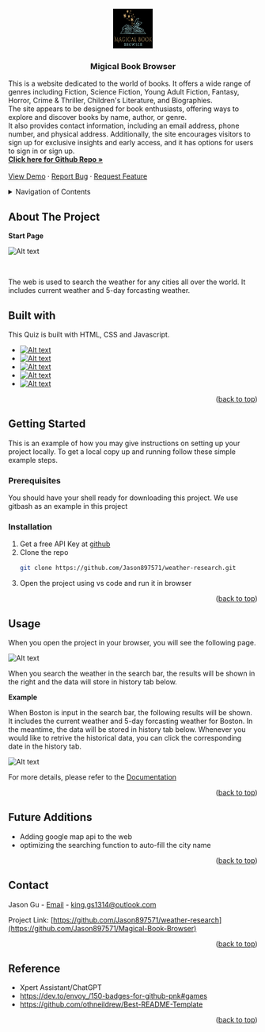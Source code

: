 <a id="readme-top"></a>


<div align="center">
  <a href="https://github.com/Jason897571/Magical-Book-Browser">
    <img src="./assets/images/logo_02.png" alt="Logo" width="80" height="80">
  </a>

  <h3 align="center">Migical Book Browser</h3>

  <p align="left">
    This is a website dedicated to the world of books. It offers a wide range of genres including Fiction, Science Fiction, Young Adult Fiction, Fantasy, Horror, Crime & Thriller, Children's Literature, and Biographies. <br />The site appears to be designed for book enthusiasts, offering ways to explore and discover books by name, author, or genre. <br />It also provides contact information, including an email address, phone number, and physical address. Additionally, the site encourages visitors to sign up for exclusive insights and early access, and it has options for users to sign in or sign up.  
    <br />
    <a href="https://github.com/Jason897571/Magical-Book-Browser"><strong>Click here for Github Repo  »</strong></a>
    <br />
    <br />
    <a href="https://jason897571.github.io/Magical-Book-Browser/">View Demo</a>
    ·
    <a href="https://github.com/Jason897571/Magical-Book-Browser/issues">Report Bug</a>
    ·
    <a href="https://github.com/Jason897571/Magical-Book-Browser/issues">Request Feature</a>
  </p>
</div>

<!-- TABLE OF CONTENTS -->
<details>
  <summary>Navigation of Contents</summary>
  <ol>
    <li>
      <a href="#about-the-project">About The Project</a>
      <ul>
        <li><a href="#built-with">Built With</a></li>
      </ul>
    </li>
    <li>
      <a href="#getting-started">Getting Started</a>
      <ul>
        <li><a href="#prerequisites">Prerequisites</a></li>
        <li><a href="#installation">Installation</a></li>
      </ul>
    </li>
    <li><a href="#usage">Usage</a></li>
    <li><a href="#contact">Contact</a></li>
    <li><a href="#future_additions">Future Additions</a></li>
    <li><a href="#reference">Reference</a></li>
  </ol>
</details>

<a id="#about-the-project"></a>
## About The Project

<p><strong>Start Page</strong></p>

![Alt text](./assets/img/start.png)

<br />

The web is used to search the weather for any cities all over the world. It includes current weather and 5-day forcasting weather. 




<a id="#built-with"></a>
## Built with
This Quiz is built with HTML, CSS and Javascript.
* [![Alt text](./assets/img/html.png)][HTML-url]
* [![Alt text](./assets/img/css.png)][CSS-url]
* [![Alt text](./assets/img/javascript.png)][Javascript-url]
* [![Alt text](./assets/img/Bootstrap.png)][BootStrap-url]
* [![Alt text](./assets/img/jQuery.png)][jQuery-url]

<p align="right">(<a href="#readme-top">back to top</a>)</p>

<a id="getting_started"></a>
## Getting Started

This is an example of how you may give instructions on setting up your project locally.
To get a local copy up and running follow these simple example steps.

<a id="prerequisities"></a>
### Prerequisites

You should have your shell ready for downloading this project. We use gitbash as an example in this project

<a id="installation"></a>
### Installation
1. Get a free API Key at [github](https://github.com/Jason897571/weather-research#built-with)
2. Clone the repo
   ```sh
   git clone https://github.com/Jason897571/weather-research.git
   ```
3. Open the project using vs code and run it in browser


<p align="right">(<a href="#readme-top">back to top</a>)</p>


<a id="usage"></a>
## Usage

When you open the project in your browser, you will see the following page.



![Alt text](./assets/img/start.png)

When you search the weather  in the search bar, the results will be shown in the right and the data will store in history tab below.

<p><strong>Example</strong></p>

When Boston is input in the search bar, the following results will be shown. It includes the current weather and 5-day forcasting weather for Boston. In the meantime, the data will be stored in history tab below. Whenever you would like to retrive the historical data, you can click the corresponding date in the history tab.

![Alt text](./assets/img/example.png)

For more details, please refer to the [Documentation](https://github.com/Jason897571/Magical-Book-Browser)

<p align="right">(<a href="#readme-top">back to top</a>)</p>


<a id="future_additions"></a>
## Future Additions
* Adding google map api to the web
* optimizing the searching function to auto-fill the city name


<p align="right">(<a href="#readme-top">back to top</a>)</p>



<a id="contact"></a>
## Contact

Jason Gu - [Email](king.gs1314@outlook.com) - king.gs1314@outlook.com

Project Link: [https://github.com/Jason897571/weather-research](https://github.com/Jason897571/Magical-Book-Browser)

<p align="right">(<a href="#readme-top">back to top</a>)</p>

<a id="reference"></a>
## Reference
* Xpert Assistant/ChatGPT
* https://dev.to/envoy_/150-badges-for-github-pnk#games
* https://github.com/othneildrew/Best-README-Template


<p align="right">(<a href="#readme-top">back to top</a>)</p>

<!-- MARKDOWN LINKS & IMAGES -->
<!-- https://www.markdownguide.org/basic-syntax/#reference-style-links -->
[css-url]:https://img.shields.io/badge/CSS-239120?&style=for-the-badge&logo=css3&logoColor=white
[HTML-url]:https://img.shields.io/badge/HTML-239120?style=for-the-badge&logo=html5&logoColor=white
[Javascript-url]:https://img.shields.io/badge/JavaScript-F7DF1E?style=for-the-badge&logo=javascript&logoColor=black
[BootStrap-url]:https://img.shields.io/badge/Bootstrap-563D7C?style=for-the-badge&logo=bootstrap&logoColor=white
[jQuery-url]:https://img.shields.io/badge/jQuery-0769AD?style=for-the-badge&logo=jquery&logoColor=white
